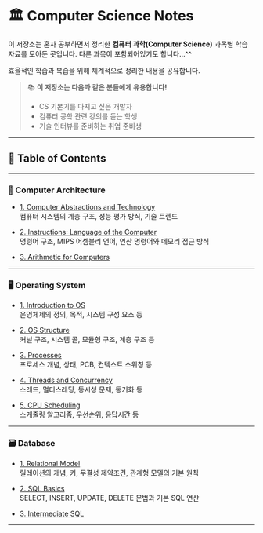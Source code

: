 
# 🏛️ Computer Science Notes

이 저장소는 혼자 공부하면서 정리한 **컴퓨터 과학(Computer Science)** 과목별 학습 자료를 모아둔 곳입니다.  다른 과목이 포함되어있기도 합니다...^^

효율적인 학습과 복습을 위해 체계적으로 정리한 내용을 공유합니다.  

> 📚 **이 저장소는 다음과 같은 분들에게 유용합니다!**  
> - CS 기본기를 다지고 싶은 개발자  
> - 컴퓨터 공학 관련 강의를 듣는 학생  
> - 기술 인터뷰를 준비하는 취업 준비생  

---

## 📖 Table of Contents

---

### 📘 Computer Architecture

- [1. Computer Abstractions and Technology](컴퓨터구조론/1.%20Computer%20Abstractions%20and%20Technology.md)  
  컴퓨터 시스템의 계층 구조, 성능 평가 방식, 기술 트렌드

- [2. Instructions: Language of the Computer](컴퓨터구조론/2.%20Instructions_Language%20of%20the%20Computer.md)  
  명령어 구조, MIPS 어셈블리 언어, 연산 명령어와 메모리 접근 방식

- [3. Arithmetic for Computers](컴퓨터구조론/3.%20Arithmetic%20for%20Computers.md)  

---

### 🖥️ Operating System

- [1. Introduction to OS](오퍼레이팅시스템/1.%20Introduction%20to%20OS.md)  
  운영체제의 정의, 목적, 시스템 구성 요소 등

- [2. OS Structure](오퍼레이팅시스템/2.%20OS%20Structure.md)  
  커널 구조, 시스템 콜, 모듈형 구조, 계층 구조 등

- [3. Processes](오퍼레이팅시스템/3.%20Processes.md)  
  프로세스 개념, 상태, PCB, 컨텍스트 스위칭 등

- [4. Threads and Concurrency](오퍼레이팅시스템/4.%20Threads%20and%20Concurrency.md)  
  스레드, 멀티스레딩, 동시성 문제, 동기화 등

- [5. CPU Scheduling](오퍼레이팅시스템/5.%20CPU%20Scheduling.md)  
  스케줄링 알고리즘, 우선순위, 응답시간 등

---

### 🗃️ Database

- [1. Relational Model](데이터베이스/1.%20Relational%20Model.md)  
  릴레이션의 개념, 키, 무결성 제약조건, 관계형 모델의 기본 원칙

- [2. SQL Basics](데이터베이스/2.%20SQL%20Basics.md)  
  SELECT, INSERT, UPDATE, DELETE 문법과 기본 SQL 연산

- [3. Intermediate SQL](데이터베이스/3.%20Intermediate%20SQL.md)  

---

